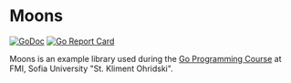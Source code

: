 # Moons
[![GoDoc](https://godoc.org/github.com/ironsmile/moons?status.svg)](https://godoc.org/github.com/ironsmile/moons)
[![Go Report Card](https://goreportcard.com/badge/github.com/ironsmile/moons)](https://goreportcard.com/report/github.com/ironsmile/moons)

Moons is an example library used during the [Go Programming Course](https://fmi.golang.bg/)
at FMI, Sofia University "St. Kliment Ohridski".
